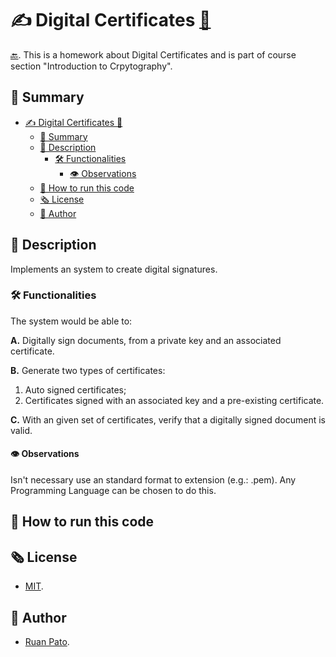 # ✍️ Digital Certificates [🔗](https://github.com/ruanpato/gex112/tree/main/digital-certificates) #

[🔙](https://ruanpato.github.io/gex112/).
This is a homework about Digital Certificates and is part of course section "Introduction to Crpytography".

## 📑 Summary ##

- [✍️ Digital Certificates 🔗](#️-digital-certificates-)
  - [📑 Summary](#-summary)
  - [📜 Description](#-description)
    - [🛠️ Functionalities](#️-functionalities)
      - [👁️ Observations](#️-observations)
  - [🏁 How to run this code](#-how-to-run-this-code)
  - [🗞️ License](#️-license)
  - [👥 Author](#-author)

## 📜 Description ##

Implements an system to create digital signatures.

### 🛠️ Functionalities ###

The system would be able to:

**A.** Digitally sign documents, from a private key and an associated certificate.

**B.** Generate two types of certificates:

1. Auto signed certificates;
2. Certificates signed with an associated key and a pre-existing certificate.

**C.** With an given set of certificates, verify that a digitally signed document is valid.

#### 👁️ Observations ####

Isn't necessary use an standard format to extension (e.g.: .pem).
Any Programming Language can be chosen to do this.

## 🏁 How to run this code ##

## 🗞️ License ##

- [MIT](https://github.com/ruanpato/gex112/blob/main/LICENSE).

## 👥 Author ##

- [Ruan Pato](https://ruanpato.com).
